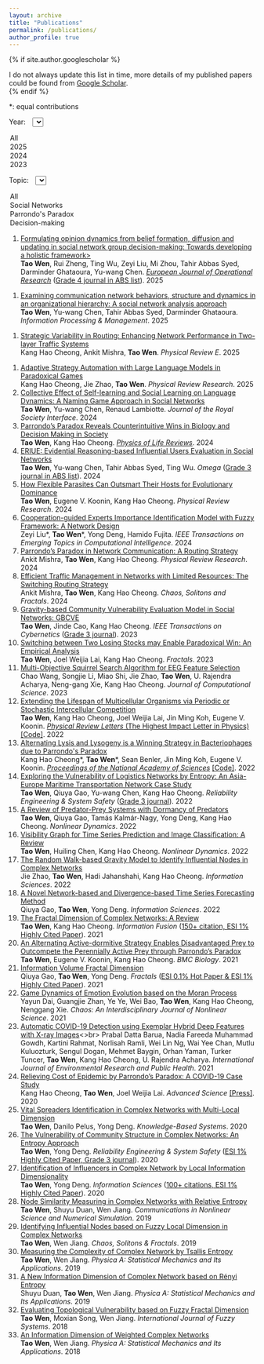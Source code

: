```yaml
---
layout: archive
title: "Publications"
permalink: /publications/
author_profile: true
---
```



{% if site.author.googlescholar %}
  <div class="wordwrap">I do not always update this list in time, more details of my published papers could be found from <a href="{{[site.author.googlescholar](https://scholar.google.com/citations?hl=en&user=edoHbXEAAAAJ)}}">Google Scholar</a>.</div>
{% endif %}

\*: equal contributions


<label for="yearSelect" style="display: inline-block; margin-right: 10px;">Year:</label>
<select id="yearSelect" style="display: inline-block; margin-right: 20px;">
  <option value="all">All</option>
  <option value="2025">2025</option>
  <option value="2024">2024</option>
  <option value="2023">2023</option>
  <!-- 依此类推 -->
</select>

<label for="topicSelect" style="display: inline-block; margin-right: 10px;">Topic:</label>
<select id="topicSelect" style="display: inline-block;">
  <option value="all">All</option>
  <option value="Social Networks">Social Networks</option>
  <option value="Parrondo's Paradox">Parrondo's Paradox</option>
  <option value="Maritime Networks">Decision-making</option>
  <!-- 依此类推 -->
</select>

<div class="pub-item" data-year="2025" data-topic="Social Networks, Decision-making">
   <ol>
      <li>
         <a href="https://doi.org/10.1016/j.ejor.2024.12.015">Formulating opinion dynamics from belief formation, diffusion and updating in social network group decision-making: Towards developing a holistic framework></a><br>
         <strong>Tao Wen</strong>, Rui Zheng, Ting Wu, Zeyi Liu, Mi Zhou, Tahir Abbas Syed, Darminder Ghataoura, Yu-wang Chen. <u><i>European Journal of Operational Research</i></u> (<u>Grade 4 journal in ABS list</u>). 2025
      </li>
   </ol>
</div>
<div class="pub-item" data-year="2025" data-topic="Social Networks">
   <ol>
      <li>
         <a href="https://doi.org/10.1016/j.ipm.2024.103927">Examining communication network behaviors, structure and dynamics in an organizational hierarchy: A social network analysis approach</a><br>
         <strong>Tao Wen</strong>, Yu-wang Chen, Tahir Abbas Syed, Darminder Ghataoura. <i>Information Processing & Management</i>. 2025
      </li>
   </ol>
</div>
<div class="pub-item" data-year="2024" data-topic="Parrondo's Paradox">
   <ol>
      <li>
         <a href="https://doi.org/10.1103/PhysRevE.111.L012201">Strategic Variability in Routing: Enhancing Network Performance in Two-layer Traffic Systems</a><br>
         Kang Hao Cheong, Ankit Mishra, <strong>Tao Wen</strong>. <i>Physical Review E</i>. 2025
      </li>
   </ol>
</div>

1. [Adaptive Strategy Automation with Large Language Models in Paradoxical Games](https://doi.org/10.1103/PhysRevResearch.7.L022012)<br>
   Kang Hao Cheong, Jie Zhao, **Tao Wen**. *Physical Review Research*. 2025
2. [Collective Effect of Self-learning and Social Learning on Language Dynamics: A Naming Game Approach in Social Networks](https://doi.org/10.1098/rsif.2024.0406)<br>
    **Tao Wen**, Yu-wang Chen, Renaud Lambiotte. *Journal of the Royal Society Interface*. 2024
3. [Parrondo’s Paradox Reveals Counterintuitive Wins in Biology and Decision Making in Society](https://doi.org/10.1016/j.plrev.2024.08.002)<br>
    **Tao Wen**, Kang Hao Cheong. <u><i>Physics of Life Reviews</i></u>. 2024
4. [ERIUE: Evidential Reasoning-based Influential Users Evaluation in Social Networks](https://doi.org/10.1016/j.omega.2023.102945)<br>
   **Tao Wen**, Yu-wang Chen, Tahir Abbas Syed, Ting Wu. *Omega* (<u>Grade 3 journal in ABS list</u>). 2024
5.  [How Flexible Parasites Can Outsmart Their Hosts for Evolutionary Dominance](https://doi.org/10.1103/PhysRevResearch.6.023104)<br>
   **Tao Wen**, Eugene V. Koonin, Kang Hao Cheong. *Physical Review Research*. 2024
6.  [Cooperation-guided Experts Importance Identification Model with Fuzzy Framework: A Network Design](https://doi.org/10.1109/TETCI.2024.3372410)<br>
   Zeyi Liu\*, **Tao Wen**\*, Yong Deng, Hamido Fujita. *IEEE Transactions on Emerging Topics in Computational Intelligence*. 2024
7.  [Parrondo’s Paradox in Network Communication: A Routing Strategy](https://doi.org/10.1103/PhysRevResearch.6.L012037)<br>
   Ankit Mishra, **Tao Wen**, Kang Hao Cheong. *Physical Review Research*. 2024
8.  [Efficient Traffic Management in Networks with Limited Resources: The Switching Routing Strategy](https://doi.org/10.1016/j.chaos.2024.114658)<br>
   Ankit Mishra, **Tao Wen**, Kang Hao Cheong. *Chaos, Solitons and Fractals*. 2024
9.  [Gravity-based Community Vulnerability Evaluation Model in Social Networks: GBCVE](https://doi.org/10.1109/TCYB.2021.3123081)<br>
   **Tao Wen**, Jinde Cao, Kang Hao Cheong. *IEEE Transactions on Cybernetics* (<u>Grade 3 journal</u>). 2023
10. [Switching between Two Losing Stocks may Enable Paradoxical Win: An Empirical Analysis](https://doi.org/10.1142/S0218348X23400017)<br>
   **Tao Wen**, Joel Weijia Lai, Kang Hao Cheong. *Fractals*. 2023
11. [Multi-Objective Squirrel Search Algorithm for EEG Feature Selection](https://doi.org/10.1016/j.jocs.2023.102140)<br>
   Chao Wang, Songjie Li, Miao Shi, Jie Zhao, **Tao Wen**, U. Rajendra Acharya, Neng-gang Xie, Kang Hao Cheong. *Journal of Computational Science*. 2023
12. [Extending the Lifespan of Multicellular Organisms via Periodic or Stochastic Intercellular Competition](https://doi.org/10.1103/PhysRevLett.128.218101)<br>
   **Tao Wen**, Kang Hao Cheong, Joel Weijia Lai, Jin Ming Koh, Eugene V. Koonin. <u><i>Physical Review Letters</i> (The Highest Impact Letter in Physics)</u> [\[Code\]](https://osf.io/z5c8k/?view_only=d2864977225147049f5bea6539f89dbd). 2022
13. [Alternating Lysis and Lysogeny is a Winning Strategy in Bacteriophages due to Parrondo's Paradox](https://doi.org/10.1073/pnas.2115145119)<br>
   Kang Hao Cheong\*, **Tao Wen**\*, Sean Benler, Jin Ming Koh, Eugene V. Koonin. <u><i>Proceedings of the National Academy of Sciences</i></u> [\[Code\]](https://osf.io/vth96/?view_only=c61c0a312ef04624acbeb41d071e70df). 2022
14. [Exploring the Vulnerability of Logistics Networks by Entropy: An Asia-Europe Maritime Transportation Network Case Study](https://doi.org/10.1016/j.ress.2022.108578)<br>
   **Tao Wen**, Qiuya Gao, Yu-wang Chen, Kang Hao Cheong. *Reliability Engineering & System Safety* (<u>Grade 3 journal</u>). 2022
15. [A Review of Predator-Prey Systems with Dormancy of Predators](https://doi.org/10.1007/s11071-021-07083-x)<br>
   **Tao Wen**, Qiuya Gao, Tamás Kalmár-Nagy, Yong Deng, Kang Hao Cheong. *Nonlinear Dynamics*. 2022
16. [Visibility Graph for Time Series Prediction and Image Classification: A Review](https://doi.org/10.1007/s11071-022-08002-4)<br>
   **Tao Wen**, Huiling Chen, Kang Hao Cheong. *Nonlinear Dynamics*. 2022
17. [The Random Walk-based Gravity Model to Identify Influential Nodes in Complex Networks](https://doi.org/10.1016/j.ins.2022.07.084)<br>
   Jie Zhao, **Tao Wen**, Hadi Jahanshahi, Kang Hao Cheong. *Information Sciences*. 2022
18. [A Novel Network-based and Divergence-based Time Series Forecasting Method](https://doi.org/10.1016/j.ins.2022.08.120)<br>
   Qiuya Gao, **Tao Wen**, Yong Deng. *Information Sciences*. 2022
19. [The Fractal Dimension of Complex Networks: A Review](https://doi.org/10.1016/j.inffus.2021.02.001)<br>
   **Tao Wen**, Kang Hao Cheong. *Information Fusion* (<u>150+ citation, ESI 1% Highly Cited Paper</u>). 2021
20. [An Alternating Active-dormitive Strategy Enables Disadvantaged Prey to Outcompete the Perennially Active Prey through Parrondo’s Paradox](https://doi.org/10.1186/s12915-021-01097-y)<br>
   **Tao Wen**, Eugene V. Koonin, Kang Hao Cheong. *BMC Biology*. 2021
21. [Information Volume Fractal Dimension](https://doi.org/10.1142/S0218348X21502637)<br>
   Qiuya Gao, **Tao Wen**, Yong Deng. *Fractals* (<u>ESI 0.1% Hot Paper & ESI 1% Highly Cited Paper</u>). 2021
22. [Game Dynamics of Emotion Evolution based on the Moran Process](https://doi.org/10.1063/5.0033680)<br>
   Yayun Dai, Guangjie Zhan, Ye Ye, Wei Bao, **Tao Wen**, Kang Hao Cheong, Nenggang Xie. *Chaos: An Interdisciplinary Journal of Nonlinear Science*. 2021
23. [Automatic COVID-19 Detection using Exemplar Hybrid Deep Features with X-ray Images](https://doi.org/10.3390/ijerph18158052)<>br>
   Prabal Datta Barua, Nadia Fareeda Muhammad Gowdh, Kartini Rahmat, Norlisah Ramli, Wei Lin Ng, Wai Yee Chan, Mutlu Kuluozturk, Sengul Dogan, Mehmet Baygin, Orhan Yaman, Turker Tuncer, **Tao Wen**, Kang Hao Cheong, U. Rajendra Acharya. *International Journal of Environmental Research and Public Health*. 2021
24. [Relieving Cost of Epidemic by Parrondo’s Paradox: A COVID-19 Case Study](https://doi.org/10.1002/advs.202002324)<br>
   Kang Hao Cheong, **Tao Wen**, Joel Weijia Lai. *Advanced Science* [\[Press\]](https://medicalxpress.com/news/2020-10-relieving-covid-parrondo-paradox.html). 2020
25. [Vital Spreaders Identification in Complex Networks with Multi-Local Dimension](https://doi.org/10.1016/j.knosys.2020.105717)<br>
   **Tao Wen**, Danilo Pelus, Yong Deng. *Knowledge-Based Systems*. 2020
26. [The Vulnerability of Community Structure in Complex Networks: An Entropy Approach](https://www.sciencedirect.com/science/article/pii/S0951832019308762?via%3Dihub)<br>
   **Tao Wen**, Yong Deng. *Reliability Engineering & System Safety* (<u>ESI 1% Highly Cited Paper, Grade 3 journal</u>). 2020
27. [Identification of Influencers in Complex Network by Local Information Dimensionality](https://doi.org/10.1016/j.ins.2019.10.003)<br>
   **Tao Wen**, Yong Deng. *Information Sciences* (<u>100+ citations, ESI 1% Highly Cited Paper</u>). 2020
28. [Node Similarity Measuring in Complex Networks with Relative Entropy](https://doi.org/10.1016/j.cnsns.2019.104867)<br>
   **Tao Wen**, Shuyu Duan, Wen Jiang. *Communications in Nonlinear Science and Numerical Simulation*. 2019
29. [Identifying Influential Nodes based on Fuzzy Local Dimension in Complex Networks](https://doi.org/10.1016/j.chaos.2019.01.011)<br>
   **Tao Wen**, Wen Jiang. *Chaos, Solitons & Fractals*. 2019
30. [Measuring the Complexity of Complex Network by Tsallis Entropy](https://doi.org/10.1016/j.physa.2019.121054)<br>
   **Tao Wen**, Wen Jiang. *Physica A: Statistical Mechanics and Its Applications*. 2019
31. [A New Information Dimension of Complex Network based on Rényi Entropy](https://doi.org/10.1016/j.physa.2018.10.045)<br>
   Shuyu Duan, **Tao Wen**, Wen Jiang. *Physica A: Statistical Mechanics and Its Applications*. 2019
32. [Evaluating Topological Vulnerability based on Fuzzy Fractal Dimension](https://doi.org/10.1007/s40815-018-0457-8)<br>
   **Tao Wen**, Moxian Song, Wen Jiang. *International Journal of Fuzzy Systems*. 2018
33. [An Information Dimension of Weighted Complex Networks](https://doi.org/10.1016/j.physa.2018.02.067)<br>
   **Tao Wen**, Wen Jiang. *Physica A: Statistical Mechanics and Its Applications*. 2018

<script>
document.addEventListener("DOMContentLoaded", function () {
  const yearSelect = document.getElementById("yearSelect");
  const topicSelect = document.getElementById("topicSelect");
  const items = document.querySelectorAll(".pub-item");

  function filterItems() {
    const year = yearSelect.value;
    const topic = topicSelect.value;

    items.forEach(item => {
      const itemYear = item.getAttribute("data-year");
      const itemTopic = item.getAttribute("data-topic");

      const showYear = (year === "all" || itemYear === year);
      const showTopic = (topic === "all" || itemTopic === topic);

      item.style.display = (showYear && showTopic) ? "block" : "none";
    });
  }

  yearSelect.addEventListener("change", filterItems);
  topicSelect.addEventListener("change", filterItems);
});
</script>